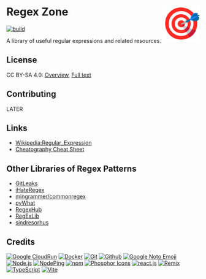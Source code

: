 # Regex Zone  [<img alt="Logo for Regex Zone" src="public/favicon.svg" height="96" align="right"/>](https://www.regex.zone/)

[![build](https://github.com/regexplanet/regex-zone/actions/workflows/gcr-deploy.yaml/badge.svg)](https://github.com/regexplanet/regex-zone/actions/workflows/gcr-deploy.yaml)

A library of useful regular expressions and related resources.

## License

CC BY-SA 4.0: [Overview](https://creativecommons.org/licenses/by-sa/4.0/), [Full text](LICENSE.txt)

## Contributing

LATER

## Links

- [Wikipedia:Regular_Expression](https://en.wikipedia.org/wiki/Regular_expression)
- [Cheatography Cheat Sheet](https://cheatography.com/davechild/cheat-sheets/regular-expressions/)

## Other Libraries of Regex Patterns

- [GitLeaks](https://github.com/gitleaks/gitleaks/blob/master/config/gitleaks.toml)
- [iHateRegex](https://github.com/geongeorge/i-hate-regex/tree/master/static/regex)
- [mingrammer/commonregex](https://github.com/mingrammer/commonregex)
- [pyWhat](https://github.com/bee-san/pyWhat/blob/main/pywhat/Data/regex.json)
- [RegexHub](https://projects.lukehaas.me/regexhub/)
- [RegExLib](https://regexlib.com/Default.aspx)
- [sindresorhus](https://github.com/sindresorhus?tab=repositories&q=regex&type=&language=&sort=)

## Credits

[![Google CloudRun](https://www.vectorlogo.zone/logos/google_cloud_run/google_cloud_run-ar21.svg)](https://cloud.google.com/run/ "Hosting")
[![Docker](https://www.vectorlogo.zone/logos/docker/docker-ar21.svg)](https://www.docker.com/ "Deployment")
[![Git](https://www.vectorlogo.zone/logos/git-scm/git-scm-ar21.svg)](https://git-scm.com/ "Version control")
[![Github](https://www.vectorlogo.zone/logos/github/github-ar21.svg)](https://github.com/ "Code hosting")
[![Google Noto Emoji](https://www.vectorlogo.zone/logos/google/google-ar21.svg)](https://github.com/googlefonts/noto-emoji/blob/master/svg/emoji_u1f441.svg "Logo/Favicon")
[![Node.js](https://www.vectorlogo.zone/logos/nodejs/nodejs-ar21.svg)](https://nodejs.org/ "Application Server")
[![NodePing](https://www.vectorlogo.zone/logos/nodeping/nodeping-ar21.svg)](https://nodeping.com?rid=201109281250J5K3P "Uptime monitoring")
[![npm](https://www.vectorlogo.zone/logos/npmjs/npmjs-ar21.svg)](https://www.npmjs.com/ "JS Package Management")
[![Phosphor Icons](https://www.vectorlogo.zone/logos/phosphoricons/phosphoricons-ar21.svg)](https://phosphoricons.com/ "Toolbar icons")
[![react.js](https://www.vectorlogo.zone/logos/reactjs/reactjs-ar21.svg)](https://reactjs.org/ "UI Framework")
[![Remix](https://www.vectorlogo.zone/logos/remix/remix-ar21.svg)](https://remix.run/ "React Framework")
[![TypeScript](https://www.vectorlogo.zone/logos/typescriptlang/typescriptlang-ar21.svg)](https://www.typescriptlang.org/ "Programming Language")
[![Vite](https://www.vectorlogo.zone/logos/vitejsdev/vitejsdev-ar21.svg)](https://vitejs.dev/ "Bundler")

